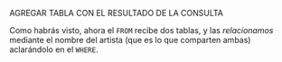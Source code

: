 AGREGAR TABLA CON EL RESULTADO DE LA CONSULTA

Como habrás visto, ahora el `FROM` recibe dos tablas, y las _relacionamos_ mediante el nombre del artista (que es lo que comparten ambas) aclarándolo en el `WHERE`. 